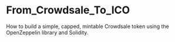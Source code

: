 # From_Crowdsale_To_ICO
How to build a simple, capped, mintable Crowdsale token using the OpenZeppelin library and Solidity.
